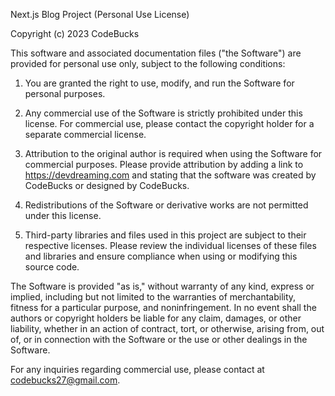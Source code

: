 Next.js Blog Project (Personal Use License)

Copyright (c) 2023 CodeBucks

This software and associated documentation files ("the Software") are 
provided for personal use only, subject to the following conditions:

1. You are granted the right to use, modify, and run the Software 
for personal purposes.

2. Any commercial use of the Software is strictly prohibited under 
this license. For commercial use, please contact the copyright holder 
for a separate commercial license.

3. Attribution to the original author is required when using the Software 
for commercial purposes. Please provide attribution by adding a link to 
https://devdreaming.com and stating that the software was created by 
CodeBucks or designed by CodeBucks.

4. Redistributions of the Software or derivative works are not permitted 
under this license.

5. Third-party libraries and files used in this project are subject to 
their respective licenses. Please review the individual licenses of 
these files and libraries and ensure compliance when using or modifying 
this source code.

The Software is provided "as is," without warranty of any kind, express or 
implied, including but not limited to the warranties of merchantability, 
fitness for a particular purpose, and noninfringement. In no event shall 
the authors or copyright holders be liable for any claim, damages, or other 
liability, whether in an action of contract, tort, or otherwise, arising 
from, out of, or in connection with the Software or the use or other dealings 
in the Software.

For any inquiries regarding commercial use, please contact at codebucks27@gmail.com.
